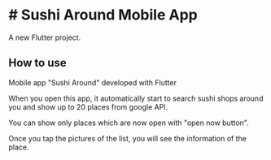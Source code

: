 # # Sushi Around Mobile App

A new Flutter project.

## How to use
Mobile app "Sushi Around" developed with Flutter

When you open this app, it automatically start to search sushi shops around you and show up to 20 places from google API.

You can show only places which are now open with "open now button".

Once you tap the pictures of the list, you will see the information of the place.

